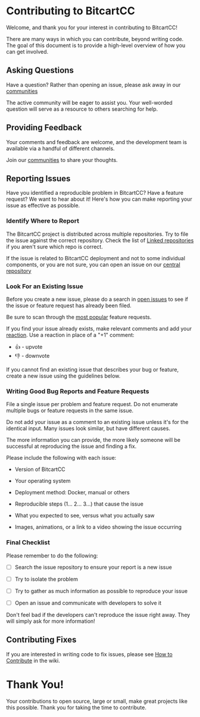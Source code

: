 # Contributing to BitcartCC

Welcome, and thank you for your interest in contributing to BitcartCC!

There are many ways in which you can contribute, beyond writing code. The goal of this document is to provide a high-level overview of how you can get involved.

## Asking Questions

Have a question? Rather than opening an issue, please ask away in our [communities](https://bitcartcc.com#community)

The active community will be eager to assist you. Your well-worded question will serve as a resource to others searching for help.

## Providing Feedback

Your comments and feedback are welcome, and the development team is available via a handful of different channels.

Join our [communities](https://bitcartcc.com#community) to share your thoughts.

## Reporting Issues

Have you identified a reproducible problem in BitcartCC? Have a feature request? We want to hear about it! Here's how you can make reporting your issue as effective as possible.

### Identify Where to Report

The BitcartCC project is distributed across multiple repositories. Try to file the issue against the correct repository. Check the list of [Linked repositories](https://github.com/MrNaif2018/bitcart/blob/master/README.md#linked-repositories) if you aren't sure which repo is correct.

If the issue is related to BitcartCC deployment and not to some individual components, or you are not sure, you can open an issue on our [central repository](https://github.com/MrNaif2018/bitcart)

### Look For an Existing Issue

Before you create a new issue, please do a search in [open issues](https://github.com/MrNaif2018/bitcart/issues) to see if the issue or feature request has already been filed.

Be sure to scan through the [most popular](https://github.com/MrNaif2018/bitcart/issues?q=is%3Aopen+is%3Aissue+label%3Afeature-request+sort%3Areactions-%2B1-desc) feature requests.

If you find your issue already exists, make relevant comments and add your [reaction](https://github.com/blog/2119-add-reactions-to-pull-requests-issues-and-comments). Use a reaction in place of a "+1" comment:

* 👍 - upvote
* 👎 - downvote

If you cannot find an existing issue that describes your bug or feature, create a new issue using the guidelines below.

### Writing Good Bug Reports and Feature Requests

File a single issue per problem and feature request. Do not enumerate multiple bugs or feature requests in the same issue.

Do not add your issue as a comment to an existing issue unless it's for the identical input. Many issues look similar, but have different causes.

The more information you can provide, the more likely someone will be successful at reproducing the issue and finding a fix.

Please include the following with each issue:

* Version of BitcartCC

* Your operating system  

* Deployment method: Docker, manual or others

* Reproducible steps (1... 2... 3...) that cause the issue

* What you expected to see, versus what you actually saw

* Images, animations, or a link to a video showing the issue occurring


### Final Checklist

Please remember to do the following:

* [ ] Search the issue repository to ensure your report is a new issue

* [ ] Try to isolate the problem

* [ ] Try to gather as much information as possible to reproduce your issue

* [ ] Open an issue and communicate with developers to solve it

Don't feel bad if the developers can't reproduce the issue right away. They will simply ask for more information!

## Contributing Fixes

If you are interested in writing code to fix issues,
please see [How to Contribute](https://github.com/MrNaif2018/bitcart/wiki/How-to-Contribute) in the wiki.

# Thank You!

Your contributions to open source, large or small, make great projects like this possible. Thank you for taking the time to contribute.
